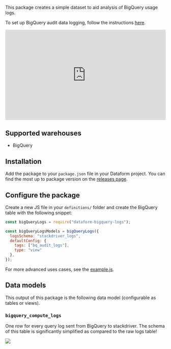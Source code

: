 This package creates a simple dataset to aid analysis of BigQuery usage logs.

To set up BigQuery audit data logging, follow the instructions [here](https://dataform.co/blog/exporting-bigquery-usage-logs).

<div style="position: relative; padding-bottom: 56.25%; height: 0;"><iframe src="https://www.loom.com/embed/fdfa25dcdc8544e38fe844199b970f87" frameborder="0" webkitallowfullscreen mozallowfullscreen allowfullscreen style="position: absolute; top: 0; left: 0; width: 100%; height: 100%;"></iframe></div>

## Supported warehouses

- BigQuery

## Installation

Add the package to your `package.json` file in your Dataform project. You can find the most up to package version on the [releases page](https://github.com/dataform-co/dataform-bq-audit-logs/releases).

## Configure the package

Create a new JS file in your `definitions/` folder and create the BigQuery table with the following snippet:

```js
const bigQueryLogs = require("dataform-bigquery-logs");

const bigQueryLogsModels = bigQueryLogs({
  logsSchema: "stackdriver_logs",
  defaultConfig: {
    tags: ["bq_audit_logs"],
    type: "view"
  },
});
```

For more advanced uses cases, see the [example.js](https://github.com/dataform-co/dataform-bq-audit-logs/blob/master/definitions/example.js).

## Data models

This output of this package is the following data model (configurable as tables or views).

### `bigquery_compute_logs`

One row for every query log sent from BigQuery to stackdriver. The schema of this table is significantly simplified as compared to the raw logs table!

<img src="https://assets.dataform.co/docs/packages/bq-audit-logs/bq-audit-logs-dag.png" />
